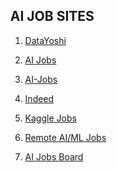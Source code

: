 <!DOCTYPE html>
<html>
<body>
<ol> 
<h2> AI JOB SITES </h2>
<ol>
<li><p><a href="https://www.datayoshi.com/">DataYoshi</a></p></li>
<li><p><a href="https://aijobs.com/">AI Jobs</a></p></li>
<li><p><a href="https://ai-jobs.net/">AI-Jobs</a></p></li>
<li><p><a href="https://www.indeed.com/q-Artificial-Intelligence-jobs.html">Indeed</a></p></li>
<li><p><a href="https://www.kaggle.com/jobs">Kaggle Jobs</a></p></li>
<li><p><a href="https://www.remoteaijobs.com/">Remote AI/ML Jobs</a></p></li>
<li><p><a href="https://aijobsboard.com/">AI Jobs Board</a></p></li>
</ol> 

</body>
</html>
